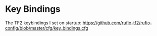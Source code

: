 # Key Bindings

The TF2 keybindings I set on startup:
https://github.com/rufio-tf2/rufio-config/blob/master/cfg/key_bindings.cfg
